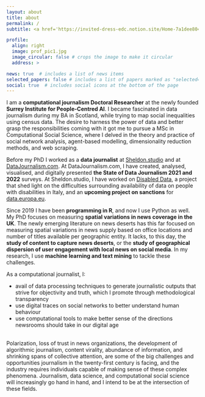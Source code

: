 ```yaml
---
layout: about
title: about
permalink: /
subtitle: <a href='https://invited-dress-edc.notion.site/Home-7a1dee804e3f4fedb89205b468253f69'>News deserts</a>. NLP. Data journalism. R and Python. <a href='https://frabjous-klepon-c65fee.netlify.app/'>Local news</a>. Computational social science.

profile:
  align: right
  image: prof_pic1.jpg
  image_circular: false # crops the image to make it circular
  address: >

news: true  # includes a list of news items
selected_papers: false # includes a list of papers marked as "selected={true}"
social: true  # includes social icons at the bottom of the page
---
```


I am a <b>computational journalism Doctoral Researcher</b> at the newly founded <b>Surrey Institute for People-Centred AI</b>. I became fascinated in data journalism during my BA in Scotland, while trying to map social inequalities using census data. The desire to harness the power of data and better grasp the responsibilities coming with it got me to pursue a MSc in Computational Social Science, where I delved in the theory and practice of social network analysis, agent-based modelling, dimensionality reduction methods, and web scraping.

Before my PhD I worked as a <b>data journalist</b> at <a href="www.sheldon.studio">Sheldon.studio</a> and at <a href="www.datajournalism.com">DataJournalism.com</a>. At DataJournalism.com, I have created, analysed, visualised, and digitally presented <b>the State of Data Journalism 2021 and 2022</b> surveys. At Sheldon.studio, I have worked on <a href="https://disableddata.fightthestroke.org/">Disabled Data</a>, a project that shed light on the difficulties surrounding availability of data on people with disabilities in Italy, and an <b>upcoming project on sanctions</b> for <a href="https://data.europa.eu/en">data.europa.eu</a>.

Since 2019 I have been <b>programming in R</b>, and now I use Python as well. My PhD focuses on measuring <b>spatial variations in news coverage in the UK</b>. The newly emerging literature on news deserts has this far focused on measuring spatial variations in news supply based on office locations and number of titles available per geographic entity. It lacks, to this day, the <b>study of content to capture news deserts</b>, or the <b>study of geographical dispersion of user engagement with local news on social media</b>. In my research, I use <b>machine learning and text mining</b> to tackle these challenges.

As a computational journalist, I:
-  avail of data processing techniques to generate journalistic outputs that strive for objectivity and truth, which I promote through methodological transparency
-  use digital traces on social networks to better understand human behaviour
-  use computational tools to make better sense of the directions newsrooms should take in our digital age 

<br>
Polarization, loss of trust in news organizations, the development of algorithmic journalism, content virality, abundance of information, and shrinking spans of collective attention, are some of the big challenges and opportunities journalism in the twenty-first century is facing, and the industry requires individuals capable of making sense of these complex phenomena. Journalism, data science, and computational social science will increasingly go hand in hand, and I intend to be at the intersection of these fields.

